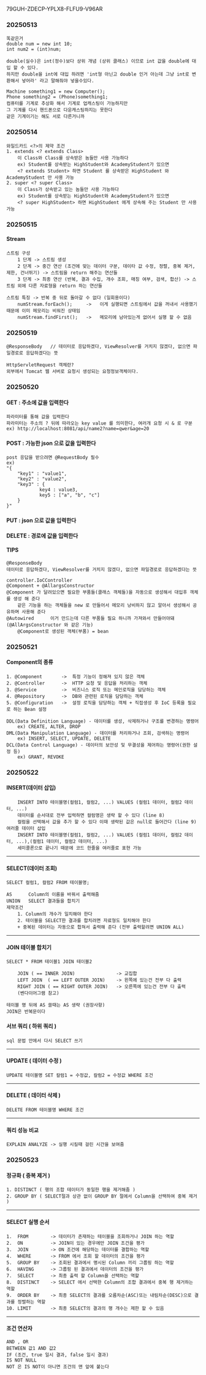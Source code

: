 79GUH-ZDECP-YPLX8-FLFU9-V96AR

### 20250513
    똑같은거
    double num = new int 10;
    int num2 = (int)num;

    double(실수)은 int(정수)보다 상위 개념 (상위 클래스) 이므로 int 값을 double에 대입 할 수 있다.
    하지만 double을 int에 대입 하려면 'int형 아닌고 double 인거 아는데 그냥 int로 변환해서 넣어라' 라고 말해줘야 넣을수있다.

    Machine something1 = new Computer();
    Phone something2 = (Phone)something1;
    컴퓨터를 기계로 추상화 해서 기계로 업캐스팅이 가능하지만
    그 기계를 다시 핸드폰으로 다운캐스팅하지는 못한다
    같은 기계이기는 해도 서로 다른거니까

### 20250514
    와일드카드 <?>의 제약 조건
    1. extends <? extends Class>
        이 Class와 Class를 상속받은 놈들만 사용 가능하다
        ex) Student를 상속받는 HighStudent와 AcademyStudent가 있으면
        <? extends Student> 하면 Student 를 상속받은 HighStudent 와 AcademyStudent 만 사용 가능
    2. super <? super Class>
        이 Class가 상속받고 있는 놈들만 사용 가능하다
        ex) Student를 상속받는 HighStudent와 AcademyStudent가 있으면
        <? super HighStudent> 하면 HighStudent 에게 상속해 주는 Student 만 사용 가능

### 20250515
#### Stream
    스트림 구성
        1 단계 -> 스트림 생성
        2 단계 -> 중간 연산 (조건에 맞는 데이터 구분, 데이타 값 수정, 정렬, 중복 제거, 제한, 건너뛰기) -> 스트림을 return 해주는 연산들
        3 단계 -> 최종 연산 (반복, 결과 수집, 개수 조회, 매칭 여부, 검색, 합산) -> 스트림 외에 다른 자료형을 return 하는 연산들
     
    스트림 특징 -> 반복 중 뒤로 돌아갈 수 없다 (일회용이다)
        numStream.forEach();     ->   이게 실행되면 스트림에서 값을 꺼내서 사용했기 때문에 이미 메모리는 비워진 상태임
        numStream.findFirst();   ->   메모리에 남아있는게 없어서 실행 할 수 없음

### 20250519
    @ResponseBody   // 데이터로 응답하겠다, ViewResolver를 거치지 않겠다, 없으면 파일경로로 응답하겠다는 뜻
    
    HttpServletRequest 객체란?
    외부에서 Tomcat 웹 서버로 요청시 생성되는 요청정보객체이다.

### 20250520
#### GET : 주소에 값을 입력한다
    파라미터를 통해 값을 입력한다
    파라미터는 주소의 ? 뒤에 따라오는 key value 를 의미한다, 여러개 요청 시 & 로 구분
    ex) http://localhost:8081/api/name2?name=qwer&age=20

#### POST : 가능한 json 으로 값을 입력한다
    post 응답을 받으려면 @RequestBody 필수
    ex)
    "{
        "key1" : "value1",
        "key2" : "value2",
        "key3" : {
                key4 : value3,
                key5 : ["a", "b", "c"]
        }
    }"

#### PUT : json 으로 값을 입력한다

#### DELETE : 경로에 값을 입력한다

#### TIPS
    @ResponseBody
    데이터로 응답하겠다, ViewResolver를 거치지 않겠다, 없으면 파일경로로 응답하겠다는 뜻

    controller.IoCController
    @Component + @AllargsConstructor
    @Component 가 달려있으면 필요한 부품들(클래스 객체들)을 자동으로 생성해서 대입후 객체를 생성 해 준다
        같은 기능을 하는 객체들을 new 로 만들어서 메모리 낭비하지 않고 알아서 생성해서 공유하며 사용해 준다
    @Autowired      이거 만드는데 다른 부품들 필요 하니까 가져와서 만들어야돼 (@AllArgsConstructor 와 같은 기능)
        @Component로 생성된 객체(부품) = bean

### 20250521
#### Component의 종류
    1. @Component       ->  특정 기능이 정해져 있지 않은 객체
    2. @Controller      ->  HTTP 요청 및 응답을 처리하는 객체
    3. @Service         ->  비즈니스 로직 또는 메인로직을 담당하는 객체
    4. @Repository      ->  DB와 관련된 로직을 담당하는 객체
    5. @Configuration   ->  설정 로직을 담당하는 객체 + 직접생성 후 IoC 등록을 필요로 하는 Bean 설정
    
    DDL(Data Definition Language) - 데이터를 생성, 삭제하거나 구조를 변경하는 명령어
        ex) CREATE, ALTER, DROP
    DML(Data Manipulation Language) - 데이터를 처리하거나 조회, 검색하는 명령어
        ex) INSERT, SELECT, UPDATE, DELETE
    DCL(Data Control Language) - 데이터의 보안성 및 무결성을 제어하는 명령어(권한 설정 등)
        ex) GRANT, REVOKE

### 20250522
#### INSERT(데이터 삽입)
        INSERT INTO 테이블명(컬럼1, 컬럼2, ...) VALUES (컬럼1 데이터, 컬럼2 데이터, ...)
        데이터를 순서대로 전부 입력하면 컬럼명은 생략 할 수 있다 (line 8)
        컬럼을 선택해서 값을 추가 할 수 있다 이때 생략된 값은 null로 들어간다 (line 9)
	여러줄 데이터 삽입
        INSERT INTO 테이블명(컬럼1, 컬럼2, ...) VALUES (컬럼1 데이터, 컬럼2 데이터, ...),(컬럼1 데이터, 컬럼2 데이터, ...)
        세미콜론으로 끝나기 때문에 코드 한줄을 여러줄로 표현 가능
-----------------
#### SELECT(데이터 조회)
	SELECT 컬럼1, 컬럼2 FROM 테이블명;
    
    AS		Column의 이름을 바꿔서 출력해줌
    UNION	SELECT 결과들을 합치기
    제약조건
        1. Column의 개수가 일치해야 한다
        2. 테이블을 SELECT한 결과를 합치려면 자료형도 일치해야 한다
        + 중복된 데이터는 자동으로 합쳐서 출력해 준다 (전부 출력할려면 UNION ALL)
------------------
#### JOIN	테이블 합치기
    SELECT * FROM 테이블1 JOIN 테이블2
    
        JOIN ( == INNER JOIN) 				-> 교집합
        LEFT JOIN  ( == LEFT OUTER JOIN)	-> 왼쪽에 있는건 전부 다 출력
        RIGHT JOIN ( == RIGHT OUTER JOIN)	-> 오른쪽에 있는건 전부 다 출력
        (벤다이어그램 참고)
    
    테이블 명 뒤에 AS 쓸때는 AS 생략 (권장사항)
    JOIN은 반복문이다
#### 서브 쿼리 ( 하위 쿼리 )
    sql 문법 안에서 다시 SELECT 쓰기
---------------------
#### UPDATE ( 데이터 수정 )
    UPDATE 테이블명 SET 칼럼1 = 수정값, 칼럼2 = 수정값 WHERE 조건
--------------------
#### DELETE ( 데이터 삭제 )
    DELETE FROM 테이블명 WHERE 조건

------------
#### 쿼리 성능 비교
    EXPLAIN ANALYZE -> 실행 시킬때 걸린 시간을 보여줌

### 20250523
#### 정규화 ( 중복 제거 )
    1. DISTINCT ( 행의 조합 테이터가 동일한 행을 제거해줌 )
    2. GROUP BY ( SELECT절과 상관 없이 GROUP BY 절에서 Column을 선택하여 중복 제거 )
-----------
#### SELECT 실행 순서
    1.  FROM		-> 데이터가 존재하는 테이블을 조회하거나 JOIN 하는 역할
    2.  ON			-> JOIN이 있는 경우에만 JOIN 조건을 평가
    3.  JOIN		-> ON 조건에 해당하는 데이터를 결합하는 역할
    4.  WHERE		-> FROM 에서 조회 할 데이터의 조건을 평가
    5.  GROUP BY 	-> 조회된 결과에서 명시된 Column 끼리 그룹핑 하는 역할
    6.  HAVING		-> 그룹핑 된 결과에서 데이터의 조건을 평가
    7.  SELECT		-> 최종 출력 할 Column을 선택하는 역할
    8.  DISTINCT	-> SELECT 에서 선택한 Column의 조합 결과에서 중복 행 제거하는 역할
    9.  ORDER BY	-> 최종 SELECT의 결과를 오름차순(ASC)또는 내림차순(DESC)으로 결과를 정렬하는 역할
    10. LIMIT		-> 최종 SELECT의 결과의 행 개수는 제한 할 수 있음
-------
#### 조건 연산자
    AND , OR
    BETWEEN 값1 AND 값2
    IF (조건, true 일시 결과, false 일시 결과)
    IS NOT NULL
    NOT 은 IS NOT이 아니면 조건의 맨 앞에 붙는다